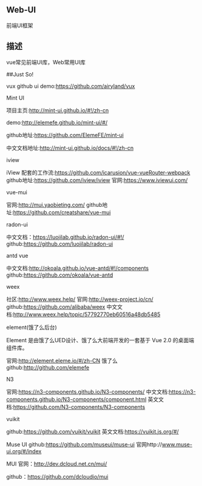 ## Web-UI
前端UI框架
## 描述
vue常见前端UI库，Web常用UI库

##Just So!


vux github ui demo:https://github.com/airyland/vux

Mint UI

项目主页:http://mint-ui.github.io/#!/zh-cn

demo:http://elemefe.github.io/mint-ui/#/

github地址:https://github.com/ElemeFE/mint-ui

中文文档地址:http://mint-ui.github.io/docs/#!/zh-cn

iview

iView 配套的工作流:https://github.com/icarusion/vue-vueRouter-webpack
github地址:https://github.com/iview/iview
官网:https://www.iviewui.com/

vue-mui

官网:http://mui.yaobieting.com/
github地址:https://github.com/creatshare/vue-mui

radon-ui

中文文档：https://luojilab.github.io/radon-ui/#!/
github:https://github.com/luojilab/radon-ui

antd vue

中文文档:http://okoala.github.io/vue-antd/#!/components
github:https://github.com/okoala/vue-antd

weex

社区:http://www.weex.help/
官网:http://weex-project.io/cn/
github:https://github.com/alibaba/weex
中文文档:http://www.weex.help/topic/57792770eb60516a48db5485

element(饿了么后台)

Element 是由饿了么UED设计、饿了么大前端开发的一套基于 Vue 2.0 的桌面端组件库。

官网:http://element.eleme.io/#/zh-CN
饿了么github:http://github.com/elemefe

N3

官网:https://n3-components.github.io/N3-components/
中文文档:https://n3-components.github.io/N3-components/component.html
英文文档:https://github.com/N3-components/N3-components

vuikit

github:https://github.com/vuikit/vuikit
英文文档:https://vuikit.js.org/#/

Muse UI
github:https://github.com/museui/muse-ui
官网http://www.muse-ui.org/#/index

MUI 
官网：http://dev.dcloud.net.cn/mui/

github：https://github.com/dcloudio/mui


